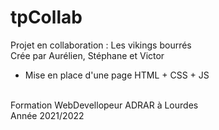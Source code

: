 # tpCollab
Projet en collaboration : Les vikings bourrés <br> Crée par Aurélien, Stéphane et Victor
- Mise en place d'une page HTML + CSS + JS <br> <br>

Formation WebDevellopeur ADRAR à Lourdes <br>
Année 2021/2022
